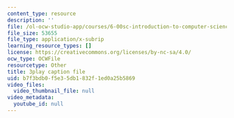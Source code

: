 ```yaml
---
content_type: resource
description: ''
file: /ol-ocw-studio-app/courses/6-00sc-introduction-to-computer-science-and-programming-spring-2011/b7f3bdb0f5e35db1832f1ed0a25b5869_7BpomdjZ_Os.vtt
file_size: 53655
file_type: application/x-subrip
learning_resource_types: []
license: https://creativecommons.org/licenses/by-nc-sa/4.0/
ocw_type: OCWFile
resourcetype: Other
title: 3play caption file
uid: b7f3bdb0-f5e3-5db1-832f-1ed0a25b5869
video_files:
  video_thumbnail_file: null
video_metadata:
  youtube_id: null
---
```

